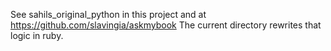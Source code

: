 See sahils_original_python in this project and at https://github.com/slavingia/askmybook
The current directory rewrites that logic in ruby.
